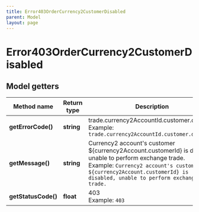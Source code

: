 ```yaml
---
title: Error403OrderCurrency2CustomerDisabled
parent: Model
layout: page
---
```


# Error403OrderCurrency2CustomerDisabled

## Model getters

Method name | Return type | Description | Notes
------------ | ------------- | ------------- | -------------
**getErrorCode()** | **string** | trade.currency2AccountId.customer.disabled <br>Example: `trade.currency2AccountId.customer.disabled` |
**getMessage()** | **string** | Currency2 account's customer ${currency2Account.customerId} is disabled, unable to perform exchange trade. <br>Example: `Currency2 account's customer ${currency2Account.customerId} is disabled, unable to perform exchange trade.` |
**getStatusCode()** | **float** | 403 <br>Example: `403` |

